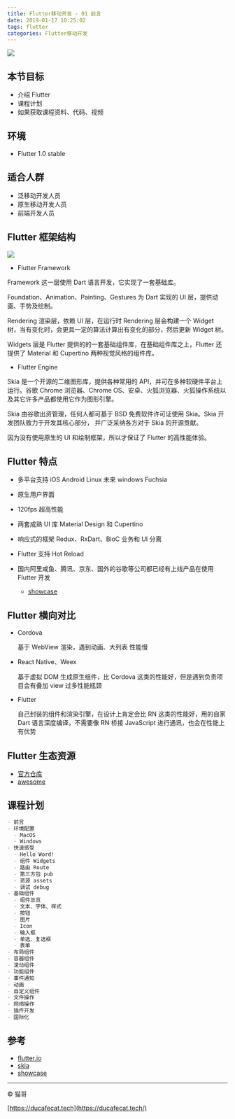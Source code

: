 ```yaml
---
title: Flutter移动开发 - 01 前言
date: 2019-01-17 10:25:02
tags: flutter
categories: Flutter移动开发
---
```


![](2019-01-22-16-13-18.png)

## 本节目标

- 介绍 Flutter
- 课程计划
- 如果获取课程资料、代码、视频

## 环境

- Flutter 1.0 stable

## 适合人群

- 泛移动开发人员
- 原生移动开发人员
- 前端开发人员

## Flutter 框架结构

![](2019-01-22-16-21-03.png)

- Flutter Framework

Framework 这一层使用 Dart 语言开发，它实现了一套基础库。

Foundation、Animation、Painting、Gestures 为 Dart 实现的 UI 层，提供动画、手势及绘制。

Rendering 渲染层，依赖 UI 层，在运行时 Rendering 层会构建一个 Widget 树，当有变化时，会更具一定的算法计算出有变化的部分，然后更新 Widget 树。

Widgets 层是 Flutter 提供的的一套基础组件库，在基础组件库之上，Flutter 还提供了 Material 和 Cupertino 两种视觉风格的组件库。

- Flutter Engine

Skia 是一个开源的二维图形库，提供各种常用的 API，并可在多种软硬件平台上运行。谷歌 Chrome 浏览器、Chrome OS、安卓、火狐浏览器、火狐操作系统以及其它许多产品都使用它作为图形引擎。

Skia 由谷歌出资管理，任何人都可基于 BSD 免费软件许可证使用 Skia。Skia 开发团队致力于开发其核心部分， 并广泛采纳各方对于 Skia 的开源贡献。

因为没有使用原生的 UI 和绘制框架，所以才保证了 Flutter 的高性能体验。

## Flutter 特点

- 多平台支持 iOS Android Linux 未来 windows Fuchsia

- 原生用户界面

- 120fps 超高性能

- 两套成熟 UI 库 Material Design 和 Cupertino

- 响应式的框架 Redux、RxDart、BloC 业务和 UI 分离

- Flutter 支持 Hot Reload

- 国内阿里咸鱼、腾讯、京东、国外的谷歌等公司都已经有上线产品在使用 Flutter 开发
  - [showcase](https://flutter.io/showcase)

## Flutter 横向对比

- Cordova

  基于 WebView 渲染，遇到动画、大列表 性能慢

- React Native、Weex

  基于虚拟 DOM 生成原生组件，比 Cordova 这类的性能好，但是遇到负责项目会有叠加 view 过多性能瓶颈

- Flutter

  自己封装的组件和渲染引擎，在设计上肯定会比 RN 这类的性能好，用的自家 Dart 语言深度编译，不需要像 RN 桥接 JavaScript 进行通讯，也会在性能上有优势

## Flutter 生态资源

- [官方仓库](https://pub.dartlang.org/flutter/)
- [awesome](https://github.com/Solido/awesome-flutter)

## 课程计划

```md
- 前言
- 环境配置
  - MacOS
  - Windows
- 快速感受
  - Hello Word!
  - 组件 Widgets
  - 路由 Route
  - 第三方包 pub
  - 资源 assets
  - 调试 debug
- 基础组件
  - 组件总览
  - 文本、字体、样式
  - 按钮
  - 图片
  - Icon
  - 输入框
  - 单选、复选框
  - 表单
- 布局组件
- 容器组件
- 滚动组件
- 功能组件
- 事件通知
- 动画
- 自定义组件
- 文件操作
- 网络操作
- 插件开发
- 国际化
```

## 参考

- [flutter.io](https://flutter.io)
- [skia](https://skia.org/index_zh)
- [showcase](https://flutter.io/showcase)

---

© 猫哥

[https://ducafecat.tech](https://ducafecat.tech/)
